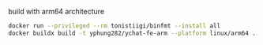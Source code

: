 build with arm64 architecture

```bash
docker run --privileged --rm tonistiigi/binfmt --install all
docker buildx build -t yphung282/ychat-fe-arm --platform linux/arm64 .
```
